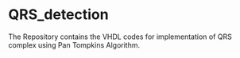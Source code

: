 # QRS_detection
The Repository contains the VHDL codes for implementation of QRS complex using Pan Tompkins Algorithm.
